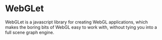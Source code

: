 # WebGLet

WebGLet is a javascript library for creating WebGL applications, which makes the boring bits of WebGL easy to work with, without tying you into a full scene graph engine.


